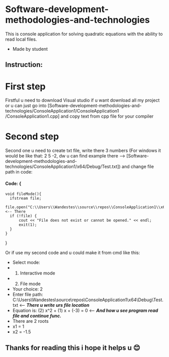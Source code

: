 # Software-development-methodologies-and-technologies

This is console application for solving quadratic equations with the ability to read local files.
- Made by student

## Instruction:

# First step

Firstful u need to download Visual studio if u want download all my project or u can just go into [Software-development-methodologies-and-technologies/ConsoleApplication1/ConsoleApplication1
/ConsoleApplication1.cpp] and copy text from cpp file for your compiler

# Second step

Second one u need to create txt file, write there 3 numbers (For windows it would be like that: 2 5 -2, dw u can find example there --> [Software-development-methodologies-and-technologies/ConsoleApplication1/x64/Debug/Test.txt]) and change file path in code:

####  Code: {
    void fileMode(){    
      ifstream file;
      file.open("C:\\Users\\Wandestes\\source\\repos\\ConsoleApplication1\\x64\\Debug\\Test.txt");  <-- There 
      if (!file) {
          cout << "File does not exist or cannot be opened." << endl;
          exit(1);
      }
    }
}



Or if use my second code and u could make it from cmd like this:

- Select mode:
- 1. Interactive mode
- 2. File mode
- Your choice: 2
- Enter file path: C:\\Users\\Wandestes\\source\\repos\\ConsoleApplication1\\x64\\Debug\\Test.txt <-- ***There u write urs file location***
- Equation is: (2) x^2 + (1) x + (-3) = 0 <-- ***And how u see program read file and continue func.***
- There are 2 roots
- x1 = 1
- x2 = -1.5

## Thanks for reading this i hope it helps u 😊


